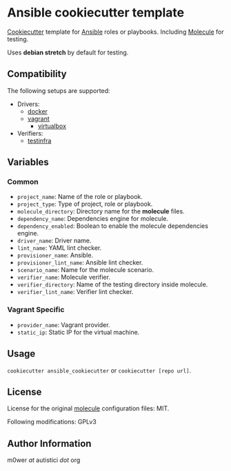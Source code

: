 # Ansible cookiecutter template

[Cookiecutter](https://github.com/audreyr/cookiecutter) template for
[Ansible](https://www.ansible.com/) roles or playbooks. Including
[Molecule](https://github.com/ansible/molecule) for testing.

Uses **debian stretch** by default for testing.

## Compatibility

The following setups are supported:

* Drivers:
  * [docker](https://www.docker.com/)
  * [vagrant](https://www.vagrantup.com/)
    * [virtualbox](https://www.virtualbox.org/)
* Verifiers:
  * [testinfra](https://github.com/philpep/testinfra)

## Variables

### Common

* `project_name`: Name of the role or playbook.
* `project_type`: Type of project, role or playbook.
* `molecule_directory`: Directory name for the **molecule** files.
* `dependency_name`: Dependencies engine for molecule.
* `dependency_enabled`: Boolean to enable the molecule dependencies engine.
* `driver_name`: Driver name.
* `lint_name`: YAML lint checker.
* `provisioner_name`: Ansible.
* `provisioner_lint_name`: Ansible lint checker.
* `scenario_name`: Name for the molecule scenario.
* `verifier_name`: Molecule verifier.
* `verifier_directory`: Name of the testing directory inside molecule.
* `verifier_lint_name`: Verifier lint checker.

### Vagrant Specific

* `provider_name`: Vagrant provider.
* `static_ip`: Static IP for the virtual machine.

## Usage

`cookiecutter ansible_cookiecutter` or `cookiecutter [repo url]`.

## License

License for the original [molecule](https://github.com/ansible/molecule)
configuration files: MIT.

Following modifications: GPLv3

## Author Information

m0wer *at* autistici *dot* org
